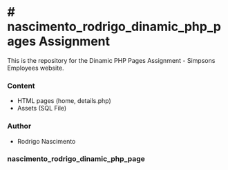 
# # nascimento_rodrigo_dinamic_php_pages Assignment
This is the repository for the Dinamic PHP Pages Assignment - Simpsons Employees website.

### Content
* HTML pages (home, details.php)
* Assets (SQL File)


### Author
* Rodrigo Nascimento

### nascimento_rodrigo_dinamic_php_page

